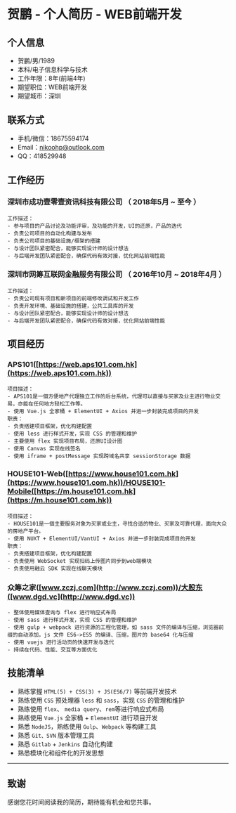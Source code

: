 # 贺鹏 - 个人简历 - WEB前端开发
## 个人信息
  - 贺鹏/男/1989
  - 本科/电子信息科学与技术
  - 工作年限：8年(前端4年)
  - 期望职位：WEB前端开发
  - 期望城市：深圳
## 联系方式
  - 手机/微信：18675594174
  - Email：nikoohp@outlook.com
  - QQ：418529948

## 工作经历
  ### 深圳市成功壹零壹资讯科技有限公司 （ 2018年5月 ~ 至今 ）
    工作描述：
    - 参与项目的产品讨论及功能评审，及功能的开发，UI的还原，产品的迭代
    - 负责公司项目的自动化构建与发布
    - 负责公司项目的基础设施/框架的搭建
    - 与设计团队紧密配合，能够实现设计师的设计想法
    - 与后端开发团队紧密配合，确保代码有效对接，优化网站前端性能

  ### 深圳市网筹互联网金融服务有限公司 （ 2016年10月 ~ 2018年4月 ）
    工作描述：
    - 负责公司现有项目和新项目的前端修改调试和开发工作
    - 负责开发环境、基础设施的搭建，公共工具库的开发
    - 与设计团队紧密配合，能够实现设计师的设计想法
    - 与后端开发团队紧密配合，确保代码有效对接，优化网站前端性能

## 项目经历
  ### APS101([https://web.aps101.com.hk](https://web.aps101.com.hk))
    项目描述：
    - APS101是一個方便地产代理独立工作的后台系统，代理可以直接与买家及业主进行物业交易，亦能在任何地方轻松工作等。
    - 使用 Vue.js 全家桶 + ElementUI + Axios 并进一步封装完成项目的开发
    职责：
    - 负责搭建项目框架，优化构建配置
    - 使用 less 进行样式开发，实现 CSS 的管理和维护
    - 主要使用 flex 实现项目布局，还原UI设计图
    - 使用 Canvas 实现在线签名
    - 使用 iframe + postMessage 实现跨域名共享 sessionStorage 数据



  ### HOUSE101-Web([https://www.house101.com.hk](https://www.house101.com.hk))/HOUSE101-Mobile([https://m.house101.com.hk](https://m.house101.com.hk))
    项目描述：
    - HOUSE101是一個主要服务对象为买家或业主，寻找合适的物业、买家及可靠代理，面向大众的房地产平台。
    - 使用 NUXT + ElementUI/VantUI + Axios 并进一步封装完成项目的开发
    职责：
    - 负责搭建项目框架，优化构建配置
    - 负责使用 WebSocket 实现扫码上传图片同步到web端模块
    - 负责使用融云 SDK 实现在线聊天模块


  ### 众筹之家([www.zczj.com](http://www.zczj.com))/大股东([www.dgd.vc](http://www.dgd.vc))
    - 整体使用媒体查询与 flex 进行响应式布局
    - 使用 sass 进行样式开发，实现 CSS 的管理和维护
    - 使用 gulp + webpack 进行资源的工程化管理，如 sass 文件的编译与压缩，浏览器前缀的自动添加，js 文件 ES6->ES5 的编译、压缩，图片的 base64 化与压缩
    - 使用 vuejs 进行活动页的快速开发与迭代
    - 持续在代码、性能、交互等方面优化

## 技能清单
  - 熟练掌握 `HTML(5) + CSS(3) + JS(ES6/7)` 等前端开发技术
  - 熟练使用 `CSS` 预处理器 `less` 和 `sass`，实现 `CSS` 的管理和维护
  - 熟练使用 `flex`、 `media query`、`rem`等进行响应式布局
  - 熟练使用 `Vue.js` 全家桶 + `ElementUI` 进行项目开发
  - 熟悉 `NodeJS`，熟练使用 `Gulp`、`Webpack` 等构建工具
  - 熟悉 `Git、SVN` 版本管理工具
  - 熟悉 `Gitlab` + `Jenkins` 自动化构建
  - 熟悉模块化和组件化的开发思想

---
## 致谢
感谢您花时间阅读我的简历，期待能有机会和您共事。

